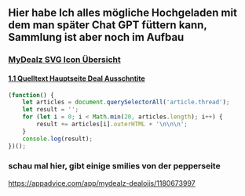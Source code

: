 ## Hier habe Ich alles mögliche Hochgeladen mit dem man später Chat GPT füttern kann, Sammlung ist aber noch im Aufbau  


### [MyDealz SVG Icon Übersicht](https://mdsvgviewer.pages.dev/)  
#### [1.1 Quelltext Hauptseite Deal Ausschntite](https://github.com/9jS2PL5T/mydealz-Manager/blob/main/MyDealz%20Quelltexte/1.1%20Quelltext%20Hauptseite%20Deal%20Ausschntite)  
``` js
(function() {
    let articles = document.querySelectorAll('article.thread');
    let result = '';
    for (let i = 0; i < Math.min(20, articles.length); i++) {
        result += articles[i].outerHTML + '\n\n\n';
    }
    console.log(result);
})();
```


### schau mal hier, gibt einige smilies von der pepperseite 
https://appadvice.com/app/mydealz-dealojis/1180673997



